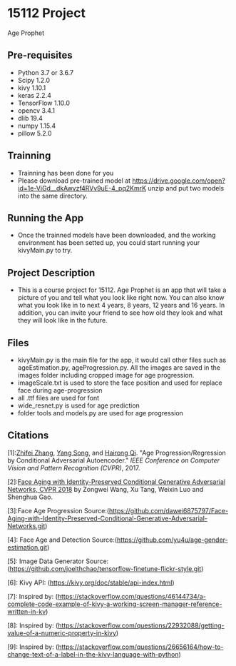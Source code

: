 # 15112 Project 
Age Prophet

## Pre-requisites
* Python 3.7 or 3.6.7
* Scipy 1.2.0
* kivy 1.10.1
* keras 2.2.4
* TensorFlow 1.10.0
* opencv 3.4.1
* dlib 19.4
* numpy 1.15.4
* pillow 5.2.0


## Trainning 
* Trainning has been done for you
* Please download pre-trained model at https://drive.google.com/open?id=1e-ViGd__dkAwvzf4RVv9uE-4_pq2KmrK unzip and put two models into the same directory.

## Running the App
* Once the trainned models have been downloaded, and the working environment has been setted up,  you could start running your kivyMain.py to try.  

## Project Description
* This is a course project for 15112. Age Prophet is an app that will take a picture of you and tell what you look like right now. You can also know what you look like in to next 4 years, 8 years, 12 years and 16 years. In addition, you can invite your friend to see how old they look and what they will look like in the future. 

## Files
* kivyMain.py is the main file for the app, it would call other files such as ageEstimation.py, ageProgression.py. All the images are saved in the images folder including cropped image for age progression.
* imageScale.txt is used to store the face position and used for replace face during age-progression
* all .ttf files are used for font
* wide_resnet.py is used for age prediction
* folder tools and models.py are used for age progression


## Citations
[1]:[Zhifei Zhang](http://web.eecs.utk.edu/~zzhang61/), [Yang Song](http://web.eecs.utk.edu/~ysong18/), and [Hairong Qi](https://www.eecs.utk.edu/people/faculty/hqi/). "Age Progression/Regression by Conditional Adversarial Autoencoder." *IEEE Conference on Computer Vision and Pattern Recognition (CVPR)*, 2017.

[2]:[Face Aging with Identity-Preserved Conditional Generative Adversarial Networks, CVPR 2018](http://openaccess.thecvf.com/content_cvpr_2018/papers/Wang_Face_Aging_With_CVPR_2018_paper.pdf) by Zongwei Wang, Xu Tang, Weixin Luo and Shenghua Gao. 

[3]:Face Age Progression Source:(https://github.com/dawei6875797/Face-Aging-with-Identity-Preserved-Conditional-Generative-Adversarial-Networks.git)

[4]: Face Age and Detection Source:(https://github.com/yu4u/age-gender-estimation.git)

[5]: Image Data Generator Source: (https://github.com/joelthchao/tensorflow-finetune-flickr-style.git)

[6]: Kivy API: (https://kivy.org/doc/stable/api-index.html)

[7]: Inspired by: (https://stackoverflow.com/questions/46144734/a-complete-code-example-of-kivy-a-working-screen-manager-reference-written-in-kv)

[8]: Inspired by: (https://stackoverflow.com/questions/22932088/getting-value-of-a-numeric-property-in-kivy)

[9]: Inspired by: (https://stackoverflow.com/questions/26656164/how-to-change-text-of-a-label-in-the-kivy-language-with-python)
